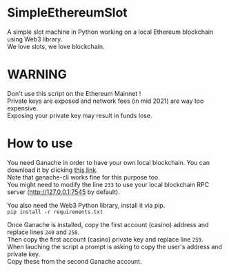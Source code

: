# SimpleEthereumSlot
A simple slot machine in Python working on a local Ethereum blockchain using Web3 library.   
We love slots, we love blockchain.  

# WARNING 
Don't use this script on the Ethereum Mainnet !  
Private keys are exposed and network fees (in mid 2021) are way too expensive.  
Exposing your private key may result in funds lose.

# How to use
You need Ganache in order to have your own local blockchain. You can download it by clicking [this link](https://www.trufflesuite.com/ganache).  
Note that ganache-cli works fine for this purpose too.  
You might need to modify the line ```233``` to use your local blockchain RPC server (http://127.0.0.1:7545 by default).

You also need the Web3 Python library, install it via pip.\
```pip install -r requirements.txt```

Once Ganache is installed, copy the first account (casino) address and replace lines ```240``` and ```258```.  
Then copy the first account (casino) private key and replace line ```259```.  
When lauching the script a prompt is asking to copy the user's address and private key.  
Copy these from the second Ganache account.
